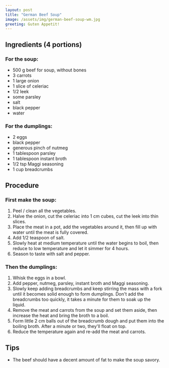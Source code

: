 ```yaml
---
layout: post
title: "German Beef Soup"
image: /assets/img/german-beef-soup-wm.jpg
greeting: Guten Appetit!
---
```


## Ingredients (4 portions)

### For the soup:

 - 500 g beef for soup, without bones
 - 3 carrots
 - 1 large onion
 - 1 slice of celeriac
 - 1/2 leek
 - some parsley
 - salt
 - black pepper
 - water
 
### For the dumplings:

 - 2 eggs
 - black pepper
 - generous pinch of nutmeg
 - 1 tablespoon parsley
 - 1 tablespoon instant broth
 - 1/2 tsp Maggi seasoning
 - 1 cup breadcrumbs
 
## Procedure

### First make the soup:

 1. Peel / clean all the vegetables.
 1. Halve the onion, cut the celeriac into 1 cm cubes, cut the leek into thin slices.
 1. Place the meat in a pot, add the vegetables around it, then fill up with water until the meat is fully covered.
 1. Add 1/2 teaspoon of salt.
 1. Slowly heat at medium temperature until the water begins to boil, then reduce to low temperature and let it simmer for 4 hours.
 1. Season to taste with salt and pepper.
 
### Then the dumplings:

 1. Whisk the eggs in a bowl.
 1. Add pepper, nutmeg, parsley, instant broth and Maggi seasoning.
 1. Slowly keep adding breadcrumbs and keep stirring the mass with a fork until it becomes solid enough to form dumplings. Don't add the breadcrumbs too quickly, it takes a minute for them to soak up the liquid.
 1. Remove the meat and carrots from the soup and set them aside, then increase the heat and bring the broth to a boil.
 1. Form little 2 cm balls out of the breadcrumb dough and put them into the boiling broth. After a minute or two, they'll float on top. 
 1. Reduce the temperature again and re-add the meat and carrots.
 
## Tips

 - The beef should have a decent amount of fat to make the soup savory.